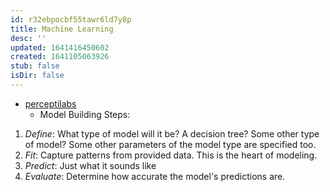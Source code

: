 ```yaml
---
id: r32ebpocbf55tawr6ld7y8p
title: Machine Learning
desc: ''
updated: 1641416450602
created: 1641105063926
stub: false
isDir: false
---
```



- [perceptilabs](https://www.perceptilabs.com/papers)
  - Model Building Steps:

1. _Define_: What type of model will it be? A decision tree? Some other type of model? Some other parameters of the model type are specified too.
2. _Fit_: Capture patterns from provided data. This is the heart of modeling.
3. _Predict_: Just what it sounds like
4. _Evaluate_: Determine how accurate the model's predictions are.
